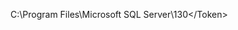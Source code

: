 <Token xmlns:xlink="http://www.w3.org/1999/xlink">C:\Program Files\Microsoft SQL Server\130\</Token>